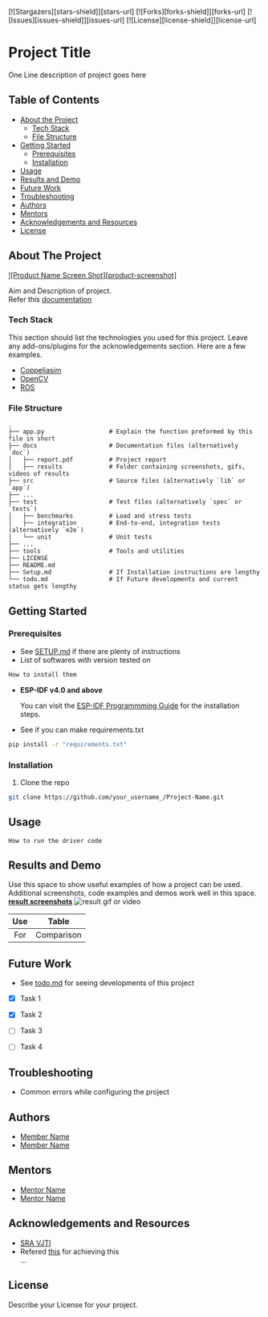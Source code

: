 [![Stargazers][stars-shield]][stars-url]
[![Forks][forks-shield]][forks-url]
[![Issues][issues-shield]][issues-url]
[![License][license-shield]][license-url]

# Project Title  
One Line description of project goes here  


<!-- TABLE OF CONTENTS -->
## Table of Contents

* [About the Project](#about-the-project)
  * [Tech Stack](#tech-stack)
  * [File Structure](#file-structure)
* [Getting Started](#getting-started)
  * [Prerequisites](#prerequisites)
  * [Installation](#installation)
* [Usage](#usage)
* [Results and Demo](#results-and-demo)
* [Future Work](#future-work)
* [Troubleshooting](#troubleshooting)
* [Authors](#authors)
* [Mentors](#mentors)
* [Acknowledgements and Resources](#acknowledgements-and-resources)
* [License](#license)


<!-- ABOUT THE PROJECT -->
## About The Project
[![Product Name Screen Shot][product-screenshot]](https://example.com)  

Aim and Description of project.  
Refer this [documentation](https://link/to/report/)

### Tech Stack
This section should list the technologies you used for this project. Leave any add-ons/plugins for the acknowledgements section. Here are a few examples.
* [Coppeliasim](https://www.coppeliarobotics.com/)
* [OpenCV](https://opencv.org/)
* [ROS](https://www.ros.org/)  

### File Structure
    .
    ├── app.py                  # Explain the function preformed by this file in short
    ├── docs                    # Documentation files (alternatively `doc`)
    │   ├── report.pdf          # Project report
    │   ├── results             # Folder containing screenshots, gifs, videos of results
    ├── src                     # Source files (alternatively `lib` or `app`)
    ├── ...
    ├── test                    # Test files (alternatively `spec` or `tests`)
    │   ├── benchmarks          # Load and stress tests
    │   ├── integration         # End-to-end, integration tests (alternatively `e2e`)
    │   └── unit                # Unit tests
    ├── ...
    ├── tools                   # Tools and utilities
    ├── LICENSE
    ├── README.md 
    ├── Setup.md                # If Installation instructions are lengthy
    └── todo.md                 # If Future developments and current status gets lengthy
    

<!-- GETTING STARTED -->
## Getting Started

### Prerequisites

* See [SETUP.md](https://link/to/setup.md) if there are plenty of instructions
* List of softwares with version tested on 
```sh
How to install them
```

* **ESP-IDF v4.0 and above**

  You can visit the [ESP-IDF Programmming Guide](https://docs.espressif.com/projects/esp-idf/en/latest/get-started/index.html#installation-step-by-step) for the installation steps.
  
* See if you can make requirements.txt  
```sh
pip install -r "requirements.txt"
```

### Installation
1. Clone the repo
```sh
git clone https://github.com/your_username_/Project-Name.git
```


<!-- USAGE EXAMPLES -->
## Usage
```
How to run the driver code
```


<!-- RESULTS AND DEMO -->
## Results and Demo
Use this space to show useful examples of how a project can be used. Additional screenshots, code examples and demos work well in this space.  
[**result screenshots**](https://result.png)
![**result gif or video**](https://result.gif)  

| Use  |  Table  |
|:----:|:-------:| 
| For  | Comparison|


<!-- FUTURE WORK -->
## Future Work
* See [todo.md](https://todo.md) for seeing developments of this project
- [x] Task 1
- [x] Task 2
- [ ] Task 3
- [ ] Task 4


<!-- TROUBLESHOOTING -->
## Troubleshooting
* Common errors while configuring the project


<!-- AUTHORS -->
## Authors
* [Member Name](https://github.com/id)
* [Member Name](https://github.com/id)


<!-- MENTORS -->
## Mentors
* [Mentor Name](https://github.com/id)
* [Mentor Name](https://github.com/id)


<!-- ACKNOWLEDGEMENTS AND REFERENCES -->
## Acknowledgements and Resources
* [SRA VJTI](http://sra.vjti.info/)  
* Refered [this](https://link) for achieving this  
...


<!-- LICENSE -->
## License
Describe your License for your project. 
